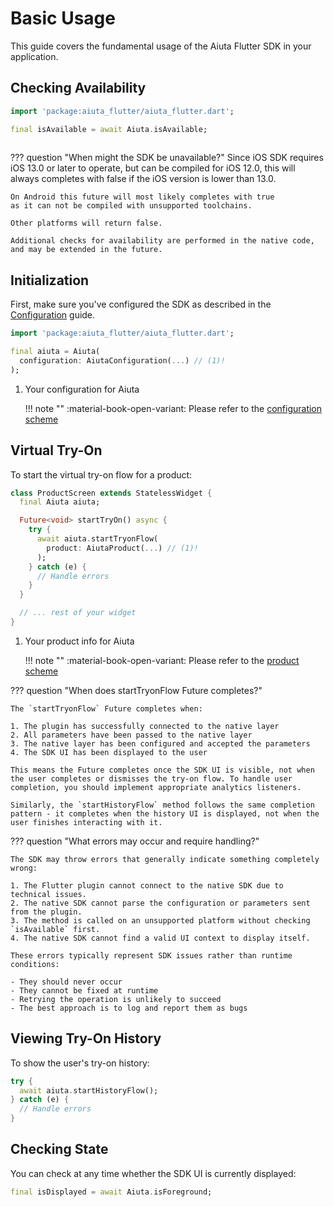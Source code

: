 # Basic Usage

This guide covers the fundamental usage of the Aiuta Flutter SDK in your application.

## Checking Availability

```dart
import 'package:aiuta_flutter/aiuta_flutter.dart';

final isAvailable = await Aiuta.isAvailable;
 
```    

??? question "When might the SDK be unavailable?"
    Since iOS SDK requires iOS 13.0 or later to operate, but can be compiled for iOS 12.0,
    this will always completes with false if the iOS version is lower than 13.0.

    On Android this future will most likely completes with true
    as it can not be compiled with unsupported toolchains.

    Other platforms will return false.

    Additional checks for availability are performed in the native code,
    and may be extended in the future.


## Initialization

First, make sure you've configured the SDK as described in the [Configuration](configuration.md) guide.

```dart
import 'package:aiuta_flutter/aiuta_flutter.dart';

final aiuta = Aiuta(
  configuration: AiutaConfiguration(...) // (1)!
);

```

1. Your configuration for Aiuta

    !!! note ""
        :material-book-open-variant: Please refer to the [configuration scheme](../about/developer/configuration.md)

## Virtual Try-On

To start the virtual try-on flow for a product:

```dart
class ProductScreen extends StatelessWidget {
  final Aiuta aiuta;

  Future<void> startTryOn() async {
    try {
      await aiuta.startTryonFlow(
        product: AiutaProduct(...) // (1)!
      );
    } catch (e) {
      // Handle errors
    }
  }

  // ... rest of your widget
}
```

1. Your product info for Aiuta

    !!! note ""
        :material-book-open-variant: Please refer to the [product scheme](../about/developer/common-models.md#product)

??? question "When does startTryonFlow Future completes?"

    The `startTryonFlow` Future completes when:

    1. The plugin has successfully connected to the native layer
    2. All parameters have been passed to the native layer
    3. The native layer has been configured and accepted the parameters
    4. The SDK UI has been displayed to the user

    This means the Future completes once the SDK UI is visible, not when the user completes or dismisses the try-on flow. To handle user completion, you should implement appropriate analytics listeners.

    Similarly, the `startHistoryFlow` method follows the same completion pattern - it completes when the history UI is displayed, not when the user finishes interacting with it.

??? question "What errors may occur and require handling?"

    The SDK may throw errors that generally indicate something completely wrong:

    1. The Flutter plugin cannot connect to the native SDK due to technical issues.
    2. The native SDK cannot parse the configuration or parameters sent from the plugin.
    3. The method is called on an unsupported platform without checking `isAvailable` first.
    4. The native SDK cannot find a valid UI context to display itself.

    These errors typically represent SDK issues rather than runtime conditions:

    - They should never occur
    - They cannot be fixed at runtime
    - Retrying the operation is unlikely to succeed
    - The best approach is to log and report them as bugs

## Viewing Try-On History

To show the user's try-on history:

```dart
try {
  await aiuta.startHistoryFlow();
} catch (e) {
  // Handle errors
}
```

## Checking State

You can check at any time whether the SDK UI is currently displayed:

```dart
final isDisplayed = await Aiuta.isForeground;
```
